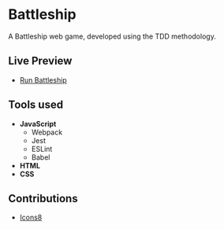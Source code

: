 # Battleship

A Battleship web game, developed using the TDD methodology.

## Live Preview

* [Run Battleship](https://orelba.github.io/battleship/)

## Tools used

* **JavaScript**
  * Webpack
  * Jest
  * ESLint
  * Babel
* **HTML**
* **CSS**

## Contributions

* [Icons8](https://icons8.com)